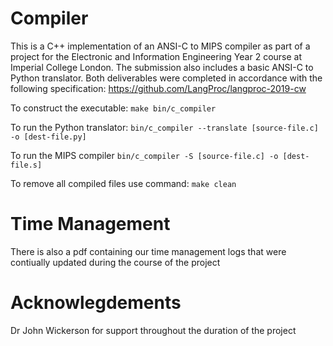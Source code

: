# Compiler
This is a C++ implementation of an ANSI-C to MIPS compiler as part of a project for the Electronic and Information Engineering Year 2 course at Imperial College London. The submission also includes a basic ANSI-C to Python translator. Both deliverables were completed in accordance with the following specification: https://github.com/LangProc/langproc-2019-cw

To construct the executable:
`make bin/c_compiler`

To run the Python translator:
`bin/c_compiler --translate [source-file.c] -o [dest-file.py]`

To run the MIPS compiler
`bin/c_compiler -S [source-file.c] -o [dest-file.s]`

To remove all compiled files use command:
`make clean`

# Time Management
There is also a pdf containing our time management logs that were contiually updated during the course of the project 

# Acknowlegdements
Dr John Wickerson for support throughout the duration of the project 
